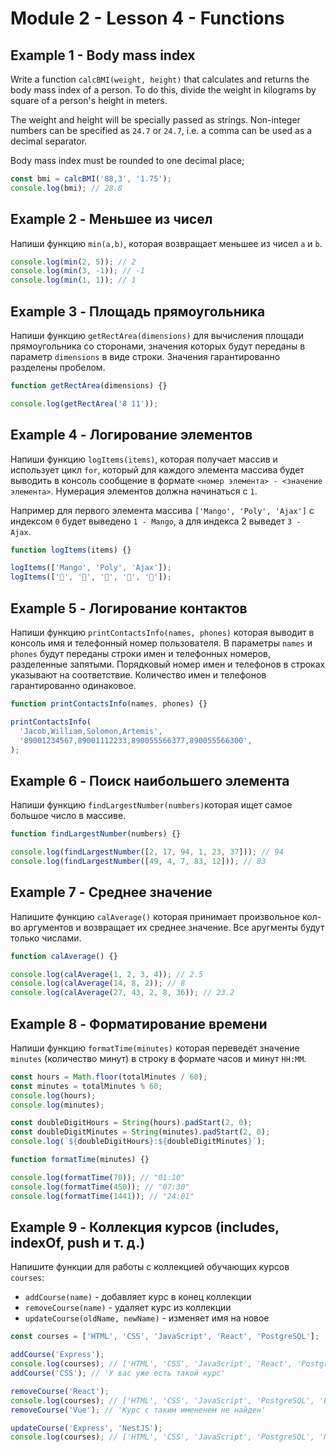# Module 2 - Lesson 4 - Functions

## Example 1 - Body mass index
Write a function `calcBMI(weight, height)` that calculates and returns the body mass
index of a person. To do this, divide the weight in kilograms by
square of a person's height in meters.

The weight and height will be specially passed as strings. Non-integer numbers can be
specified as `24.7` or `24.7`, i.e. a comma can be used
as a decimal separator.

Body mass index must be rounded to one decimal place;

```js
const bmi = calcBMI('88,3', '1.75');
console.log(bmi); // 28.8
```

## Example 2 - Меньшее из чисел

Напиши функцию `min(a,b)`, которая возвращает меньшее из чисел `a` и `b`.

```js
console.log(min(2, 5)); // 2
console.log(min(3, -1)); // -1
console.log(min(1, 1)); // 1
```

## Example 3 - Площадь прямоугольника

Напиши функцию `getRectArea(dimensions)` для вычисления площади прямоугольника
со сторонами, значения которых будут переданы в параметр `dimensions` в виде
строки. Значения гарантированно разделены пробелом.

```js
function getRectArea(dimensions) {}

console.log(getRectArea('8 11'));
```

## Example 4 - Логирование элементов

Напиши функцию `logItems(items)`, которая получает массив и использует цикл
`for`, который для каждого элемента массива будет выводить в консоль сообщение в
формате `<номер элемента> - <значение элемента>`. Нумерация элементов должна
начинаться с `1`.

Например для первого элемента массива `['Mango', 'Poly', 'Ajax']` с индексом `0`
будет выведено `1 - Mango`, а для индекса 2 выведет `3 - Ajax`.

```js
function logItems(items) {}

logItems(['Mango', 'Poly', 'Ajax']);
logItems(['🍎', '🍇', '🍑', '🍌', '🍋']);
```

## Example 5 - Логирование контактов

Напиши функцию `printContactsInfo(names, phones)` которая выводит в консоль имя
и телефонный номер пользователя. В параметры `names` и `phones` будут переданы
строки имен и телефонных номеров, разделенные запятыми. Порядковый номер имен и
телефонов в строках указывают на соответствие. Количество имен и телефонов
гарантированно одинаковое.

```js
function printContactsInfo(names, phones) {}

printContactsInfo(
  'Jacob,William,Solomon,Artemis',
  '89001234567,89001112233,890055566377,890055566300',
);
```

## Example 6 - Поиск наибольшего элемента

Напиши функцию `findLargestNumber(numbers)`которая ищет самое большое число в
массиве.

```js
function findLargestNumber(numbers) {}

console.log(findLargestNumber([2, 17, 94, 1, 23, 37])); // 94
console.log(findLargestNumber([49, 4, 7, 83, 12])); // 83
```

## Example 7 - Среднее значение

Напишите функцию `calAverage()` которая принимает произвольное кол-во аргументов
и возвращает их среднее значение. Все аругменты будут только числами.

```js
function calAverage() {}

console.log(calAverage(1, 2, 3, 4)); // 2.5
console.log(calAverage(14, 8, 2)); // 8
console.log(calAverage(27, 43, 2, 8, 36)); // 23.2
```

## Example 8 - Форматирование времени

Напиши функцию `formatTime(minutes)` которая переведёт значение `minutes`
(количество минут) в строку в формате часов и минут `HH:MM`.

```js
const hours = Math.floor(totalMinutes / 60);
const minutes = totalMinutes % 60;
console.log(hours);
console.log(minutes);

const doubleDigitHours = String(hours).padStart(2, 0);
const doubleDigitMinutes = String(minutes).padStart(2, 0);
console.log(`${doubleDigitHours}:${doubleDigitMinutes}`);

function formatTime(minutes) {}

console.log(formatTime(70)); // "01:10"
console.log(formatTime(450)); // "07:30"
console.log(formatTime(1441)); // "24:01"
```

## Example 9 - Коллекция курсов (includes, indexOf, push и т. д.)

Напишите функции для работы с коллекцией обучающих курсов `courses`:

- `addCourse(name)` - добавляет курс в конец коллекции
- `removeCourse(name)` - удаляет курс из коллекции
- `updateCourse(oldName, newName)` - изменяет имя на новое

```js
const courses = ['HTML', 'CSS', 'JavaScript', 'React', 'PostgreSQL'];

addCourse('Express');
console.log(courses); // ['HTML', 'CSS', 'JavaScript', 'React', 'PostgreSQL', 'Express']
addCourse('CSS'); // 'У вас уже есть такой курс'

removeCourse('React');
console.log(courses); // ['HTML', 'CSS', 'JavaScript', 'PostgreSQL', 'Express']
removeCourse('Vue'); // 'Курс с таким имененем не найден'

updateCourse('Express', 'NestJS');
console.log(courses); // ['HTML', 'CSS', 'JavaScript', 'PostgreSQL', 'NestJS']
```
